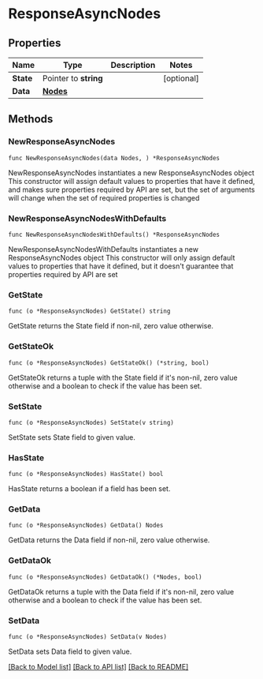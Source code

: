 # ResponseAsyncNodes

## Properties

Name | Type | Description | Notes
------------ | ------------- | ------------- | -------------
**State** | Pointer to **string** |  | [optional] 
**Data** | [**Nodes**](Nodes.md) |  | 

## Methods

### NewResponseAsyncNodes

`func NewResponseAsyncNodes(data Nodes, ) *ResponseAsyncNodes`

NewResponseAsyncNodes instantiates a new ResponseAsyncNodes object
This constructor will assign default values to properties that have it defined,
and makes sure properties required by API are set, but the set of arguments
will change when the set of required properties is changed

### NewResponseAsyncNodesWithDefaults

`func NewResponseAsyncNodesWithDefaults() *ResponseAsyncNodes`

NewResponseAsyncNodesWithDefaults instantiates a new ResponseAsyncNodes object
This constructor will only assign default values to properties that have it defined,
but it doesn't guarantee that properties required by API are set

### GetState

`func (o *ResponseAsyncNodes) GetState() string`

GetState returns the State field if non-nil, zero value otherwise.

### GetStateOk

`func (o *ResponseAsyncNodes) GetStateOk() (*string, bool)`

GetStateOk returns a tuple with the State field if it's non-nil, zero value otherwise
and a boolean to check if the value has been set.

### SetState

`func (o *ResponseAsyncNodes) SetState(v string)`

SetState sets State field to given value.

### HasState

`func (o *ResponseAsyncNodes) HasState() bool`

HasState returns a boolean if a field has been set.

### GetData

`func (o *ResponseAsyncNodes) GetData() Nodes`

GetData returns the Data field if non-nil, zero value otherwise.

### GetDataOk

`func (o *ResponseAsyncNodes) GetDataOk() (*Nodes, bool)`

GetDataOk returns a tuple with the Data field if it's non-nil, zero value otherwise
and a boolean to check if the value has been set.

### SetData

`func (o *ResponseAsyncNodes) SetData(v Nodes)`

SetData sets Data field to given value.



[[Back to Model list]](../README.md#documentation-for-models) [[Back to API list]](../README.md#documentation-for-api-endpoints) [[Back to README]](../README.md)


